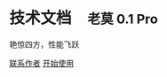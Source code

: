 # 技术文档 <small>&nbsp;&nbsp;&nbsp;&nbsp;老莫 0.1 Pro</small>

艳惊四方，性能飞跃


[联系作者](mailto:root@laomo.io)
[开始使用](/0_doc/home)

